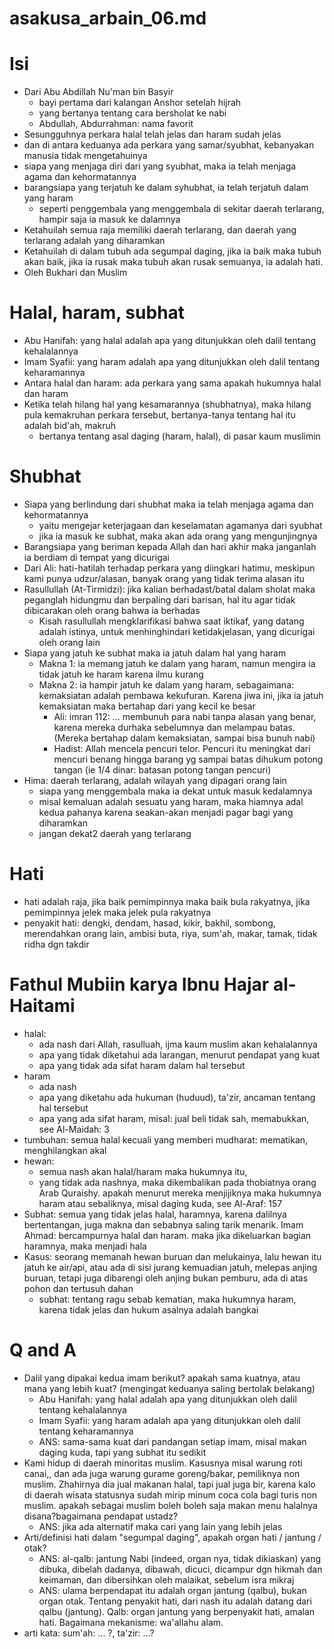 # asakusa_arbain_06.md

# Isi
* Dari Abu Abdillah Nu'man bin Basyir
  * bayi pertama dari kalangan Anshor setelah hijrah
  * yang bertanya tentang cara bersholat ke nabi
  * Abdullah, Abdurrahman: nama favorit
* Sesungguhnya perkara halal telah jelas dan haram sudah jelas
* dan di antara keduanya ada perkara yang samar/syubhat, kebanyakan manusia
  tidak mengetahuinya
* siapa yang menjaga diri dari yang syubhat, maka ia telah menjaga agama dan kehormatannya
* barangsiapa yang terjatuh ke dalam syhubhat, ia telah terjatuh dalam yang haram
  * seperti penggembala yang menggembala di sekitar daerah terlarang, hampir saja ia
   masuk ke dalamnya
* Ketahuilah semua raja memiliki daerah terlarang, dan daerah yang terlarang adalah 
  yang diharamkan
* Ketahuilah di dalam tubuh ada segumpal daging, jika ia baik maka tubuh akan baik,
  jika ia rusak maka tubuh akan rusak semuanya, ia adalah hati.
* Oleh Bukhari dan Muslim

# Halal, haram, subhat
* Abu Hanifah: yang halal adalah apa yang ditunjukkan oleh dalil tentang kehalalannya
* Imam Syafii: yang haram adalah apa yang ditunjukkan oleh dalil tentang keharamannya
* Antara halal dan haram: ada perkara yang sama apakah hukumnya halal dan haram
* Ketika telah hilang hal yang kesamarannya (shubhatnya), maka hilang pula kemakruhan perkara tersebut,
  bertanya-tanya tentang hal itu adalah bid'ah, makruh
  * bertanya tentang asal daging (haram, halal), di pasar kaum muslimin
 
# Shubhat
* Siapa yang berlindung dari shubhat maka ia telah menjaga agama dan kehormatannya
  * yaitu mengejar keterjagaan dan keselamatan agamanya dari syubhat
  * jika ia masuk ke subhat, maka akan ada orang yang mengunjingnya
* Barangsiapa yang beriman kepada Allah dan hari akhir maka janganlah ia berdiam di 
  tempat yang dicurigai
* Dari Ali: hati-hatilah terhadap perkara yang diingkari hatimu, meskipun kami
  punya udzur/alasan, banyak orang yang tidak terima alasan itu
* Rasullullah (At-Tirmidzi): 
  jika kalian berhadast/batal dalam sholat maka peganglah hidungmu dan 
  berpaling dari barisan, hal itu agar tidak dibicarakan oleh orang bahwa ia berhadas
  * Kisah rasullullah mengklarifikasi bahwa saat iktikaf, yang datang adalah istinya,
    untuk menhinghindari ketidakjelasan, yang dicurigai oleh orang lain
* Siapa yang jatuh ke subhat maka ia jatuh dalam hal yang haram
  * Makna 1: ia memang jatuh ke dalam yang haram, 
    namun mengira ia tidak jatuh ke haram karena ilmu kurang
  * Makna 2: ia hampir jatuh ke dalam yang haram, sebagaimana: 
    kemaksiatan adalah pembawa kekufuran.
    Karena jiwa ini, jika ia jatuh kemaksiatan maka bertahap dari yang kecil ke besar
    * Ali: imran 112: ... membunuh para nabi tanpa alasan yang benar,
      karena mereka durhaka sebelumnya dan melampau batas.
      (Mereka bertahap dalam kemaksiatan, sampai bisa bunuh nabi)  
    * Hadist: Allah mencela pencuri telor.
      Pencuri itu meningkat dari mencuri benang hingga barang yg sampai batas dihukum
      potong tangan (ie 1/4 dinar: batasan potong tangan pencuri)    
* Hima: daerah terlarang, adalah wilayah yang dipagari orang lain
  * siapa yang menggembala maka ia dekat untuk masuk kedalamnya
  * misal kemaluan adalah sesuatu yang haram, maka hiamnya adal kedua pahanya 
    karena seakan-akan menjadi pagar bagi yang diharamkan
  * jangan dekat2 daerah yang terlarang
  
# Hati
* hati adalah raja, jika baik pemimpinnya maka baik bula rakyatnya,
  jika pemimpinnya jelek maka jelek pula rakyatnya
* penyakit hati: dengki, dendam, hasad, kikir, bakhil, sombong, 
  merendahkan orang lain, ambisi buta, riya, sum'ah, makar, tamak, 
  tidak ridha dgn takdir

# Fathul Mubiin karya Ibnu Hajar al-Haitami
* halal:
  * ada nash dari Allah, rasulluah, ijma kaum muslim akan kehalalannya
  * apa yang tidak diketahui ada larangan, menurut pendapat yang kuat
  * apa yang tidak ada sifat haram dalam hal tersebut
* haram
  * ada nash
  * apa yang diketahu ada hukuman (huduud), ta'zir, ancaman tentang hal tersebut
  * apa yang ada sifat haram,
    misal: jual beli tidak sah, memabukkan, see Al-Maidah: 3
* tumbuhan: semua halal kecuali yang memberi mudharat: mematikan, menghilangkan akal
* hewan: 
  * semua nash akan halal/haram maka hukumnya itu,
  * yang tidak ada nashnya, maka dikembalikan pada thobiatnya orang Arab Quraishy.
    apakah menurut mereka menjijiknya maka hukumnya haram atau sebaliknya,
    misal daging kuda,
    see Al-Araf: 157
* Subhat:
  semua yang tidak jelas halal, haramnya, karena dalilnya bertentangan, juga
  makna dan sebabnya saling tarik menarik.
  Imam Ahmad: bercampurnya halal dan haram. maka jika dikeluarkan bagian haramnya, 
  maka menjadi hala
* Kasus: seorang memanah hewan buruan dan melukainya, lalu hewan itu
  jatuh ke air/api, atau ada di sisi jurang kemuadian jatuh,
  melepas anjing buruan, tetapi juga dibarengi oleh anjing bukan pemburu,
  ada di atas pohon dan tertusuh dahan
  * subhat: tentang ragu sebab kematian, maka hukumnya haram, karena tidak jelas
    dan hukum asalnya adalah bangkai
  
# Q and A
* Dalil yang dipakai kedua imam berikut? apakah sama kuatnya, atau mana yang lebih
  kuat? (mengingat keduanya saling bertolak belakang)
  * Abu Hanifah: yang halal adalah apa yang ditunjukkan oleh dalil tentang kehalalannya
  * Imam Syafii: yang haram adalah apa yang ditunjukkan oleh dalil tentang keharamannya
  * ANS: sama-sama kuat dari pandangan setiap imam, misal makan daging kuda,
  tapi yang subhat itu sedikit
* Kami hidup di daerah minoritas muslim. Kasusnya misal warung roti canai,, dan ada juga warung gurame goreng/bakar, pemiliknya non muslim. Zhahirnya dia jual makanan halal, tapi jual juga bir, karena kalo di daerah wisata statusnya sudah mirip minum coca cola bagi turis non muslim. apakah sebagai muslim boleh boleh saja makan menu halalnya disana?bagaimana pendapat ustadz?
  * ANS: jika ada alternatif maka cari yang lain yang lebih jelas
* Arti/definisi hati dalam "segumpal daging", apakah organ hati / jantung / otak?
  * ANS: al-qalb: jantung Nabi (indeed, organ nya, tidak dikiaskan) 
    yang dibuka, dibelah dadanya, dibawah, dicuci, dicampur dgn hikmah dan keimaman,
    dan dibersihkan oleh malaikat, sebelum isra mikraj
  * ANS: ulama berpendapat itu adalah organ jantung (qalbu), bukan organ otak.
    Tentang penyakit hati, dari nash itu adalah datang dari qalbu (jantung).
    Qalb: organ jantung yang berpenyakit hati, amalan hati. 
    Bagaimana mekanisme: wa'allahu alam.
* arti kata: sum'ah: ... ?, ta'zir: ...?
